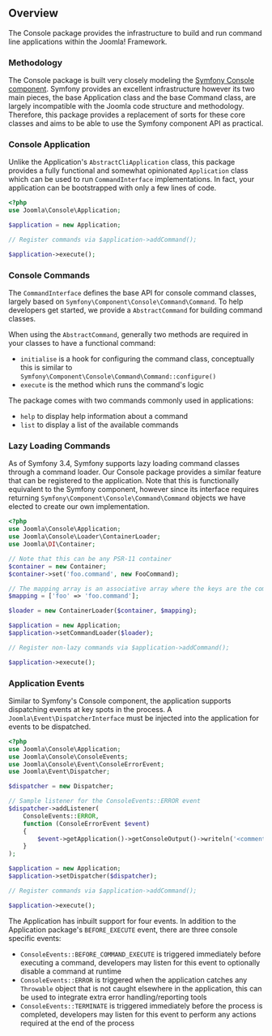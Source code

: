 ## Overview

The Console package provides the infrastructure to build and run command line applications within the Joomla! Framework.

### Methodology

The Console package is built very closely modeling the [Symfony Console component](https://symfony.com/components/Console). Symfony provides an
excellent infrastructure however its two main pieces, the base Application class and the base Command class, are largely incompatible with
the Joomla code structure and methodology. Therefore, this package provides a replacement of sorts for these core classes and aims to be able
to use the Symfony component API as practical.

### Console Application

Unlike the Application's `AbstractCliApplication` class, this package provides a fully functional and somewhat opinionated `Application` class
which can be used to run `CommandInterface` implementations. In fact, your application can be bootstrapped with only a few lines of code.

```php
<?php
use Joomla\Console\Application;

$application = new Application;

// Register commands via $application->addCommand();

$application->execute();
```

### Console Commands

The `CommandInterface` defines the base API for console command classes, largely based on `Symfony\Component\Console\Command\Command`. To help
developers get started, we provide a `AbstractCommand` for building command classes.

When using the `AbstractCommand`, generally two methods are required in your classes to have a functional command:

- `initialise` is a hook for configuring the command class, conceptually this is similar to `Symfony\Component\Console\Command\Command::configure()`
- `execute` is the method which runs the command's logic

The package comes with two commands commonly used in applications:

- `help` to display help information about a command
- `list` to display a list of the available commands

### Lazy Loading Commands

As of Symfony 3.4, Symfony supports lazy loading command classes through a command loader. Our Console package provides a similar feature that can
be registered to the application. Note that this is functionally equivalent to the Symfony component, however since its interface requires returning
`Symfony\Component\Console\Command\Command` objects we have elected to create our own implementation.


```php
<?php
use Joomla\Console\Application;
use Joomla\Console\Loader\ContainerLoader;
use Joomla\DI\Container;

// Note that this can be any PSR-11 container
$container = new Container;
$container->set('foo.command', new FooCommand);

// The mapping array is an associative array where the keys are the command names and the values are the container service IDs
$mapping = ['foo' => 'foo.command'];

$loader = new ContainerLoader($container, $mapping);

$application = new Application;
$application->setCommandLoader($loader);

// Register non-lazy commands via $application->addCommand();

$application->execute();
```

### Application Events

Similar to Symfony's Console component, the application supports dispatching events at key spots in the process.
A `Joomla\Event\DispatcherInterface` must be injected into the application for events to be dispatched.

```php
<?php
use Joomla\Console\Application;
use Joomla\Console\ConsoleEvents;
use Joomla\Console\Event\ConsoleErrorEvent;
use Joomla\Event\Dispatcher;

$dispatcher = new Dispatcher;

// Sample listener for the ConsoleEvents::ERROR event
$dispatcher->addListener(
	ConsoleEvents::ERROR,
	function (ConsoleErrorEvent $event)
	{
		$event->getApplication()->getConsoleOutput()->writeln('<comment>Error event triggered.</comment>');
	}
);

$application = new Application;
$application->setDispatcher($dispatcher);

// Register commands via $application->addCommand();

$application->execute();
```

The Application has inbuilt support for four events. In addition to the Application package's `BEFORE_EXECUTE` event,
there are three console specific events:

- `ConsoleEvents::BEFORE_COMMAND_EXECUTE` is triggered immediately before executing a command, developers may listen for this event to optionally disable a command at runtime
- `ConsoleEvents::ERROR` is triggered when the application catches any `Throwable` object that is not caught elsewhere in the application, this can be used to integrate extra error handling/reporting tools
- `ConsoleEvents::TERMINATE` is triggered immediately before the process is completed, developers may listen for this event to perform any actions required at the end of the process
